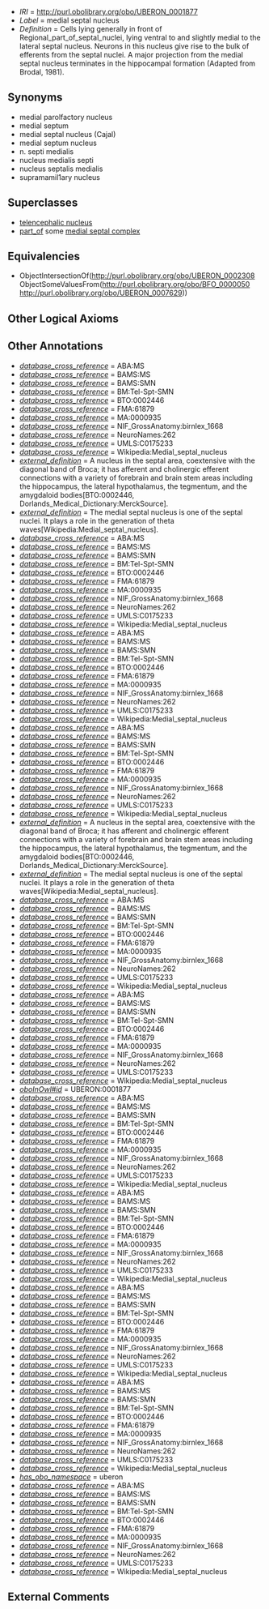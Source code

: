  * *IRI* = http://purl.obolibrary.org/obo/UBERON_0001877
 * *Label* = medial septal nucleus
 * *Definition* = Cells lying generally in front of Regional_part_of_septal_nuclei, lying ventral to and slightly medial to the lateral septal nucleus.  Neurons in this nucleus give rise to the bulk of efferents from the septal nuclei.  A major projection from the medial septal nucleus terminates in the hippocampal formation (Adapted from Brodal, 1981).

## Synonyms

 * medial parolfactory nucleus
 * medial septum
 * medial septal nucleus (Cajal)
 * medial septum nucleus
 * n. septi medialis
 * nucleus medialis septi
 * nucleus septalis medialis
 * supramamil1ary nucleus

## Superclasses

 * [telencephalic nucleus](../../UBERON/63/UBERON_0009663.md)
 * [part_of](../../BFO/50/BFO_0000050.md) some [medial septal complex](../../UBERON/29/UBERON_0007629.md)

## Equivalencies

 * ObjectIntersectionOf(<http://purl.obolibrary.org/obo/UBERON_0002308> ObjectSomeValuesFrom(<http://purl.obolibrary.org/obo/BFO_0000050> <http://purl.obolibrary.org/obo/UBERON_0007629>))

## Other Logical Axioms


## Other Annotations

 * *[database_cross_reference](../../ef/oboInOwl#hasDbXref.md)* = ABA:MS
 * *[database_cross_reference](../../ef/oboInOwl#hasDbXref.md)* = BAMS:MS
 * *[database_cross_reference](../../ef/oboInOwl#hasDbXref.md)* = BAMS:SMN
 * *[database_cross_reference](../../ef/oboInOwl#hasDbXref.md)* = BM:Tel-Spt-SMN
 * *[database_cross_reference](../../ef/oboInOwl#hasDbXref.md)* = BTO:0002446
 * *[database_cross_reference](../../ef/oboInOwl#hasDbXref.md)* = FMA:61879
 * *[database_cross_reference](../../ef/oboInOwl#hasDbXref.md)* = MA:0000935
 * *[database_cross_reference](../../ef/oboInOwl#hasDbXref.md)* = NIF_GrossAnatomy:birnlex_1668
 * *[database_cross_reference](../../ef/oboInOwl#hasDbXref.md)* = NeuroNames:262
 * *[database_cross_reference](../../ef/oboInOwl#hasDbXref.md)* = UMLS:C0175233
 * *[database_cross_reference](../../ef/oboInOwl#hasDbXref.md)* = Wikipedia:Medial_septal_nucleus
 * *[external_definition](../../UBPROP/01/UBPROP_0000001.md)* = A nucleus in the septal area, coextensive with the diagonal band of Broca; it has afferent and cholinergic efferent connections with a variety of forebrain and brain stem areas including the hippocampus, the lateral hypothalamus, the tegmentum, and the amygdaloid bodies[BTO:0002446, Dorlands_Medical_Dictionary:MerckSource].
 * *[external_definition](../../UBPROP/01/UBPROP_0000001.md)* = The medial septal nucleus is one of the septal nuclei. It plays a role in the generation of theta waves[Wikipedia:Medial_septal_nucleus].
 * *[database_cross_reference](../../ef/oboInOwl#hasDbXref.md)* = ABA:MS
 * *[database_cross_reference](../../ef/oboInOwl#hasDbXref.md)* = BAMS:MS
 * *[database_cross_reference](../../ef/oboInOwl#hasDbXref.md)* = BAMS:SMN
 * *[database_cross_reference](../../ef/oboInOwl#hasDbXref.md)* = BM:Tel-Spt-SMN
 * *[database_cross_reference](../../ef/oboInOwl#hasDbXref.md)* = BTO:0002446
 * *[database_cross_reference](../../ef/oboInOwl#hasDbXref.md)* = FMA:61879
 * *[database_cross_reference](../../ef/oboInOwl#hasDbXref.md)* = MA:0000935
 * *[database_cross_reference](../../ef/oboInOwl#hasDbXref.md)* = NIF_GrossAnatomy:birnlex_1668
 * *[database_cross_reference](../../ef/oboInOwl#hasDbXref.md)* = NeuroNames:262
 * *[database_cross_reference](../../ef/oboInOwl#hasDbXref.md)* = UMLS:C0175233
 * *[database_cross_reference](../../ef/oboInOwl#hasDbXref.md)* = Wikipedia:Medial_septal_nucleus
 * *[database_cross_reference](../../ef/oboInOwl#hasDbXref.md)* = ABA:MS
 * *[database_cross_reference](../../ef/oboInOwl#hasDbXref.md)* = BAMS:MS
 * *[database_cross_reference](../../ef/oboInOwl#hasDbXref.md)* = BAMS:SMN
 * *[database_cross_reference](../../ef/oboInOwl#hasDbXref.md)* = BM:Tel-Spt-SMN
 * *[database_cross_reference](../../ef/oboInOwl#hasDbXref.md)* = BTO:0002446
 * *[database_cross_reference](../../ef/oboInOwl#hasDbXref.md)* = FMA:61879
 * *[database_cross_reference](../../ef/oboInOwl#hasDbXref.md)* = MA:0000935
 * *[database_cross_reference](../../ef/oboInOwl#hasDbXref.md)* = NIF_GrossAnatomy:birnlex_1668
 * *[database_cross_reference](../../ef/oboInOwl#hasDbXref.md)* = NeuroNames:262
 * *[database_cross_reference](../../ef/oboInOwl#hasDbXref.md)* = UMLS:C0175233
 * *[database_cross_reference](../../ef/oboInOwl#hasDbXref.md)* = Wikipedia:Medial_septal_nucleus
 * *[database_cross_reference](../../ef/oboInOwl#hasDbXref.md)* = ABA:MS
 * *[database_cross_reference](../../ef/oboInOwl#hasDbXref.md)* = BAMS:MS
 * *[database_cross_reference](../../ef/oboInOwl#hasDbXref.md)* = BAMS:SMN
 * *[database_cross_reference](../../ef/oboInOwl#hasDbXref.md)* = BM:Tel-Spt-SMN
 * *[database_cross_reference](../../ef/oboInOwl#hasDbXref.md)* = BTO:0002446
 * *[database_cross_reference](../../ef/oboInOwl#hasDbXref.md)* = FMA:61879
 * *[database_cross_reference](../../ef/oboInOwl#hasDbXref.md)* = MA:0000935
 * *[database_cross_reference](../../ef/oboInOwl#hasDbXref.md)* = NIF_GrossAnatomy:birnlex_1668
 * *[database_cross_reference](../../ef/oboInOwl#hasDbXref.md)* = NeuroNames:262
 * *[database_cross_reference](../../ef/oboInOwl#hasDbXref.md)* = UMLS:C0175233
 * *[database_cross_reference](../../ef/oboInOwl#hasDbXref.md)* = Wikipedia:Medial_septal_nucleus
 * *[external_definition](../../UBPROP/01/UBPROP_0000001.md)* = A nucleus in the septal area, coextensive with the diagonal band of Broca; it has afferent and cholinergic efferent connections with a variety of forebrain and brain stem areas including the hippocampus, the lateral hypothalamus, the tegmentum, and the amygdaloid bodies[BTO:0002446, Dorlands_Medical_Dictionary:MerckSource].
 * *[external_definition](../../UBPROP/01/UBPROP_0000001.md)* = The medial septal nucleus is one of the septal nuclei. It plays a role in the generation of theta waves[Wikipedia:Medial_septal_nucleus].
 * *[database_cross_reference](../../ef/oboInOwl#hasDbXref.md)* = ABA:MS
 * *[database_cross_reference](../../ef/oboInOwl#hasDbXref.md)* = BAMS:MS
 * *[database_cross_reference](../../ef/oboInOwl#hasDbXref.md)* = BAMS:SMN
 * *[database_cross_reference](../../ef/oboInOwl#hasDbXref.md)* = BM:Tel-Spt-SMN
 * *[database_cross_reference](../../ef/oboInOwl#hasDbXref.md)* = BTO:0002446
 * *[database_cross_reference](../../ef/oboInOwl#hasDbXref.md)* = FMA:61879
 * *[database_cross_reference](../../ef/oboInOwl#hasDbXref.md)* = MA:0000935
 * *[database_cross_reference](../../ef/oboInOwl#hasDbXref.md)* = NIF_GrossAnatomy:birnlex_1668
 * *[database_cross_reference](../../ef/oboInOwl#hasDbXref.md)* = NeuroNames:262
 * *[database_cross_reference](../../ef/oboInOwl#hasDbXref.md)* = UMLS:C0175233
 * *[database_cross_reference](../../ef/oboInOwl#hasDbXref.md)* = Wikipedia:Medial_septal_nucleus
 * *[database_cross_reference](../../ef/oboInOwl#hasDbXref.md)* = ABA:MS
 * *[database_cross_reference](../../ef/oboInOwl#hasDbXref.md)* = BAMS:MS
 * *[database_cross_reference](../../ef/oboInOwl#hasDbXref.md)* = BAMS:SMN
 * *[database_cross_reference](../../ef/oboInOwl#hasDbXref.md)* = BM:Tel-Spt-SMN
 * *[database_cross_reference](../../ef/oboInOwl#hasDbXref.md)* = BTO:0002446
 * *[database_cross_reference](../../ef/oboInOwl#hasDbXref.md)* = FMA:61879
 * *[database_cross_reference](../../ef/oboInOwl#hasDbXref.md)* = MA:0000935
 * *[database_cross_reference](../../ef/oboInOwl#hasDbXref.md)* = NIF_GrossAnatomy:birnlex_1668
 * *[database_cross_reference](../../ef/oboInOwl#hasDbXref.md)* = NeuroNames:262
 * *[database_cross_reference](../../ef/oboInOwl#hasDbXref.md)* = UMLS:C0175233
 * *[database_cross_reference](../../ef/oboInOwl#hasDbXref.md)* = Wikipedia:Medial_septal_nucleus
 * *[oboInOwl#id](../../id/oboInOwl#id.md)* = UBERON:0001877
 * *[database_cross_reference](../../ef/oboInOwl#hasDbXref.md)* = ABA:MS
 * *[database_cross_reference](../../ef/oboInOwl#hasDbXref.md)* = BAMS:MS
 * *[database_cross_reference](../../ef/oboInOwl#hasDbXref.md)* = BAMS:SMN
 * *[database_cross_reference](../../ef/oboInOwl#hasDbXref.md)* = BM:Tel-Spt-SMN
 * *[database_cross_reference](../../ef/oboInOwl#hasDbXref.md)* = BTO:0002446
 * *[database_cross_reference](../../ef/oboInOwl#hasDbXref.md)* = FMA:61879
 * *[database_cross_reference](../../ef/oboInOwl#hasDbXref.md)* = MA:0000935
 * *[database_cross_reference](../../ef/oboInOwl#hasDbXref.md)* = NIF_GrossAnatomy:birnlex_1668
 * *[database_cross_reference](../../ef/oboInOwl#hasDbXref.md)* = NeuroNames:262
 * *[database_cross_reference](../../ef/oboInOwl#hasDbXref.md)* = UMLS:C0175233
 * *[database_cross_reference](../../ef/oboInOwl#hasDbXref.md)* = Wikipedia:Medial_septal_nucleus
 * *[database_cross_reference](../../ef/oboInOwl#hasDbXref.md)* = ABA:MS
 * *[database_cross_reference](../../ef/oboInOwl#hasDbXref.md)* = BAMS:MS
 * *[database_cross_reference](../../ef/oboInOwl#hasDbXref.md)* = BAMS:SMN
 * *[database_cross_reference](../../ef/oboInOwl#hasDbXref.md)* = BM:Tel-Spt-SMN
 * *[database_cross_reference](../../ef/oboInOwl#hasDbXref.md)* = BTO:0002446
 * *[database_cross_reference](../../ef/oboInOwl#hasDbXref.md)* = FMA:61879
 * *[database_cross_reference](../../ef/oboInOwl#hasDbXref.md)* = MA:0000935
 * *[database_cross_reference](../../ef/oboInOwl#hasDbXref.md)* = NIF_GrossAnatomy:birnlex_1668
 * *[database_cross_reference](../../ef/oboInOwl#hasDbXref.md)* = NeuroNames:262
 * *[database_cross_reference](../../ef/oboInOwl#hasDbXref.md)* = UMLS:C0175233
 * *[database_cross_reference](../../ef/oboInOwl#hasDbXref.md)* = Wikipedia:Medial_septal_nucleus
 * *[database_cross_reference](../../ef/oboInOwl#hasDbXref.md)* = ABA:MS
 * *[database_cross_reference](../../ef/oboInOwl#hasDbXref.md)* = BAMS:MS
 * *[database_cross_reference](../../ef/oboInOwl#hasDbXref.md)* = BAMS:SMN
 * *[database_cross_reference](../../ef/oboInOwl#hasDbXref.md)* = BM:Tel-Spt-SMN
 * *[database_cross_reference](../../ef/oboInOwl#hasDbXref.md)* = BTO:0002446
 * *[database_cross_reference](../../ef/oboInOwl#hasDbXref.md)* = FMA:61879
 * *[database_cross_reference](../../ef/oboInOwl#hasDbXref.md)* = MA:0000935
 * *[database_cross_reference](../../ef/oboInOwl#hasDbXref.md)* = NIF_GrossAnatomy:birnlex_1668
 * *[database_cross_reference](../../ef/oboInOwl#hasDbXref.md)* = NeuroNames:262
 * *[database_cross_reference](../../ef/oboInOwl#hasDbXref.md)* = UMLS:C0175233
 * *[database_cross_reference](../../ef/oboInOwl#hasDbXref.md)* = Wikipedia:Medial_septal_nucleus
 * *[database_cross_reference](../../ef/oboInOwl#hasDbXref.md)* = ABA:MS
 * *[database_cross_reference](../../ef/oboInOwl#hasDbXref.md)* = BAMS:MS
 * *[database_cross_reference](../../ef/oboInOwl#hasDbXref.md)* = BAMS:SMN
 * *[database_cross_reference](../../ef/oboInOwl#hasDbXref.md)* = BM:Tel-Spt-SMN
 * *[database_cross_reference](../../ef/oboInOwl#hasDbXref.md)* = BTO:0002446
 * *[database_cross_reference](../../ef/oboInOwl#hasDbXref.md)* = FMA:61879
 * *[database_cross_reference](../../ef/oboInOwl#hasDbXref.md)* = MA:0000935
 * *[database_cross_reference](../../ef/oboInOwl#hasDbXref.md)* = NIF_GrossAnatomy:birnlex_1668
 * *[database_cross_reference](../../ef/oboInOwl#hasDbXref.md)* = NeuroNames:262
 * *[database_cross_reference](../../ef/oboInOwl#hasDbXref.md)* = UMLS:C0175233
 * *[database_cross_reference](../../ef/oboInOwl#hasDbXref.md)* = Wikipedia:Medial_septal_nucleus
 * *[has_obo_namespace](../../ce/oboInOwl#hasOBONamespace.md)* = uberon
 * *[database_cross_reference](../../ef/oboInOwl#hasDbXref.md)* = ABA:MS
 * *[database_cross_reference](../../ef/oboInOwl#hasDbXref.md)* = BAMS:MS
 * *[database_cross_reference](../../ef/oboInOwl#hasDbXref.md)* = BAMS:SMN
 * *[database_cross_reference](../../ef/oboInOwl#hasDbXref.md)* = BM:Tel-Spt-SMN
 * *[database_cross_reference](../../ef/oboInOwl#hasDbXref.md)* = BTO:0002446
 * *[database_cross_reference](../../ef/oboInOwl#hasDbXref.md)* = FMA:61879
 * *[database_cross_reference](../../ef/oboInOwl#hasDbXref.md)* = MA:0000935
 * *[database_cross_reference](../../ef/oboInOwl#hasDbXref.md)* = NIF_GrossAnatomy:birnlex_1668
 * *[database_cross_reference](../../ef/oboInOwl#hasDbXref.md)* = NeuroNames:262
 * *[database_cross_reference](../../ef/oboInOwl#hasDbXref.md)* = UMLS:C0175233
 * *[database_cross_reference](../../ef/oboInOwl#hasDbXref.md)* = Wikipedia:Medial_septal_nucleus

## External Comments

